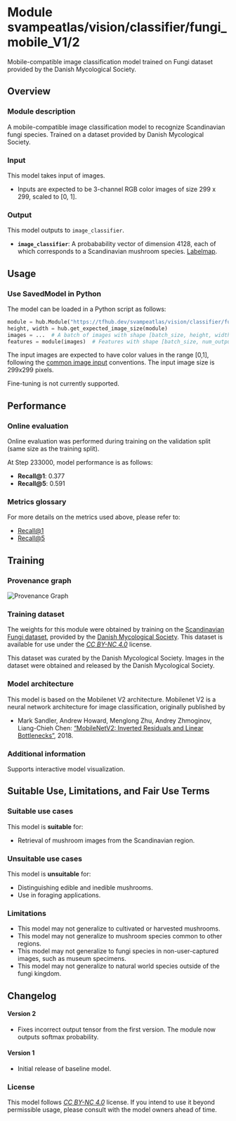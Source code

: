# Module svampeatlas/vision/classifier/fungi_mobile_V1/2

Mobile-compatible image classification model trained on Fungi dataset provided
by the Danish Mycological Society.

<!-- asset-path: @visionkit/project_v/classifier/fungi_V1/3 -->
<!-- task: image-classification -->
<!-- network-architecture: mobilenet-v2 -->
<!-- fine-tunable: false -->
<!-- format: hub -->
<!-- interactive-model-name: mobile_mushroom_classifier -->
<!-- license: cc-by-nc-4.0 -->

## Overview

### Module description

A mobile-compatible image classification model to recognize Scandinavian fungi
species. Trained on a dataset provided by Danish Mycological Society.

### Input

This model takes input of images.

*   Inputs are expected to be 3-channel RGB color images of size 299 x 299,
    scaled to [0, 1].

### Output

This model outputs to `image_classifier`.

*   **`image_classifier`**: A probabability vector of dimension 4128, each of
    which corresponds to a Scandinavian mushroom species.
    [Labelmap](https://www.gstatic.com/aihub/tfhub/labelmaps/fungiv2_labelmap.csv).

## Usage

### Use SavedModel in Python

The model can be loaded in a Python script as follows:

```python
module = hub.Module("https://tfhub.dev/svampeatlas/vision/classifier/fungi_mobile_V1/2")
height, width = hub.get_expected_image_size(module)
images = ...  # A batch of images with shape [batch_size, height, width, 3].
features = module(images)  # Features with shape [batch_size, num_outputs].
```

The input images are expected to have color values in the range [0,1], following
the
[common image input](https://www.tensorflow.org/hub/common_signatures/images#input)
conventions. The input image size is 299x299 pixels.

Fine-tuning is not currently supported.

## Performance

### Online evaluation

Online evaluation was performed during training on the validation split (same
size as the training split).

At Step 233000, model performance is as follows:

*   **Recall@1**: 0.377
*   **Recall@5**: 0.591

### Metrics glossary

For more details on the metrics used above, please refer to:

*   [Recall@1](https://www.tensorflow.org/api_docs/python/tf/compat/v1/metrics/recall_at_k)
*   [Recall@5](https://www.tensorflow.org/api_docs/python/tf/compat/v1/metrics/recall_at_k)

## Training

### Provenance graph

![Provenance Graph](https://www.gstatic.com/aihub/tfhub/provenance_graphs/fungimobilev1_public.svg)

### Training dataset

The weights for this module were obtained by training on the
[Scandinavian Fungi dataset](https://www.gbif.org/dataset/84d26682-f762-11e1-a439-00145eb45e9a),
provided by the [Danish Mycological Society](http://www.svampe.dk/). This
dataset is available for use under the
*[CC BY-NC 4.0](https://creativecommons.org/licenses/by-nc/4.0/)* license.

This dataset was curated by the Danish Mycological Society. Images in the
dataset were obtained and released by the Danish Mycological Society.

### Model architecture

This model is based on the Mobilenet V2 architecture. Mobilenet V2 is a neural
network architecture for image classification, originally published by

*   Mark Sandler, Andrew Howard, Menglong Zhu, Andrey Zhmoginov, Liang-Chieh
    Chen:
    [“MobileNetV2: Inverted Residuals and Linear Bottlenecks”](https://arxiv.org/abs/1801.04381), 2018.

### Additional information

Supports interactive model visualization.

## Suitable Use, Limitations, and Fair Use Terms

### Suitable use cases

This model is **suitable** for:

*   Retrieval of mushroom images from the Scandinavian region.

### Unsuitable use cases

This model is **unsuitable** for:

*   Distinguishing edible and inedible mushrooms.
*   Use in foraging applications.

### Limitations

*   This model may not generalize to cultivated or harvested mushrooms.
*   This model may not generalize to mushroom species common to other regions.
*   This model may not generalize to fungi species in non-user-captured images,
    such as museum specimens.
*   This model may not generalize to natural world species outside of the fungi
    kingdom.

## Changelog

#### Version 2

*   Fixes incorrect output tensor from the first version. The module now outputs
    softmax probability.

#### Version 1

*   Initial release of baseline model.

### License

This model follows
*[CC BY-NC 4.0](https://creativecommons.org/licenses/by-nc/4.0/)* license. If
you intend to use it beyond permissible usage, please consult with the model
owners ahead of time.
